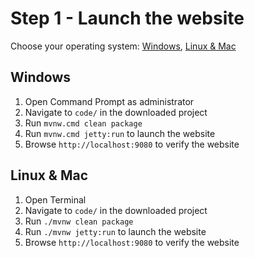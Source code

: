 # Step 1 - Launch the website
Choose your operating system: [Windows](#windows), [Linux & Mac](#linux-&-Mac)

## Windows
1. Open Command Prompt as administrator
1. Navigate to `code/` in the downloaded project
1. Run `mvnw.cmd clean package`
2. Run `mvnw.cmd jetty:run` to launch the website
3. Browse `http://localhost:9080` to verify the website

## Linux & Mac

1. Open Terminal
1. Navigate to `code/` in the downloaded project
1. Run `./mvnw clean package`
2. Run `./mvnw jetty:run` to launch the website
3. Browse `http://localhost:9080` to verify the website

